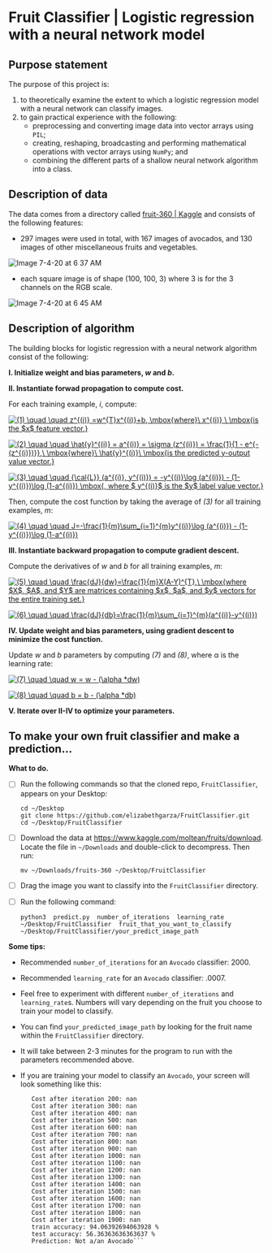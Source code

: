# Fruit Classifier | Logistic regression with a neural network model

## Purpose statement

The purpose of this project is: 
1. to theoretically examine the extent to which a logistic regression model with a neural network can classify images. 
2. to gain practical experience with the following: 
   - preprocessing and converting image data into vector arrays using `PIL`; 
   - creating, reshaping, broadcasting and performing mathematical operations with vector arrays using `NumPy`; and
   - combining the different parts of a shallow neural network algorithm into a class.

## Description of data

The data comes from a directory called [fruit-360 | Kaggle](https://www.kaggle.com/moltean/fruits) and consists of the following features: 
- 297 images were used in total, with 167 images of avocados, and 130 images of other miscellaneous fruits and vegetables. 

![Image 7-4-20 at 6 37 AM](https://user-images.githubusercontent.com/43279348/86510783-e4e7fa00-bdc0-11ea-92d2-ae778780c22f.jpg)

- each square image is of shape (100, 100, 3) where 3 is for the 3 channels on the RGB scale.  

![Image 7-4-20 at 6 45 AM](https://user-images.githubusercontent.com/43279348/86510908-25944300-bdc2-11ea-90cb-70bc1108c024.jpg)

## Description of algorithm  

The building blocks for logistic regression with a neural network algorithm consist of the following:

**I.  Initialize weight and bias parameters, *w* and *b*.**

**II.  Instantiate forwad propagation to compute cost.** 

   For each training example, *i*, compute: 

<a href="https://www.codecogs.com/eqnedit.php?latex=(1)&space;\quad&space;\quad&space;z^{(i)}&space;=w^{T}x^{(i)}&plus;b,&space;\mbox{where}\&space;x^{(i)}&space;\&space;\mbox{is&space;the&space;$x$&space;feature&space;vector.}" target="_blank"><img src="https://latex.codecogs.com/gif.latex?(1)&space;\quad&space;\quad&space;z^{(i)}&space;=w^{T}x^{(i)}&plus;b,&space;\mbox{where}\&space;x^{(i)}&space;\&space;\mbox{is&space;the&space;$x$&space;feature&space;vector.}" title="(1) \quad \quad z^{(i)} =w^{T}x^{(i)}+b, \mbox{where}\ x^{(i)} \ \mbox{is the $x$ feature vector.}" /></a>

<a href="https://www.codecogs.com/eqnedit.php?latex=(2)&space;\quad&space;\quad&space;\hat{y}^{(i)}&space;=&space;a^{(i)}&space;=&space;\sigma&space;(z^{(i)})&space;=&space;\frac{1}{1&space;-&space;e^{-(z^{(i)})}},\&space;\mbox{where}\&space;\hat{y}^{(i)}\&space;\mbox{is&space;the&space;predicted&space;y-output&space;value&space;vector.}" target="_blank"><img src="https://latex.codecogs.com/gif.latex?(2)&space;\quad&space;\quad&space;\hat{y}^{(i)}&space;=&space;a^{(i)}&space;=&space;\sigma&space;(z^{(i)})&space;=&space;\frac{1}{1&space;-&space;e^{-(z^{(i)})}},\&space;\mbox{where}\&space;\hat{y}^{(i)}\&space;\mbox{is&space;the&space;predicted&space;y-output&space;value&space;vector.}" title="(2) \quad \quad \hat{y}^{(i)} = a^{(i)} = \sigma (z^{(i)}) = \frac{1}{1 - e^{-(z^{(i)})}},\ \mbox{where}\ \hat{y}^{(i)}\ \mbox{is the predicted y-output value vector.}" /></a>

<a href="https://www.codecogs.com/eqnedit.php?latex=(3)&space;\quad&space;\quad&space;{\cal{L}}&space;(a^{(i)},&space;y^{(i)})&space;=&space;-y^{(i)}\log&space;(a^{(i)})&space;-&space;(1-y^{(i)})\log&space;(1-a^{(i)})&space;\mbox{,&space;where&space;$&space;y^{(i)}$&space;is&space;the&space;$y$&space;label&space;value&space;vector.}" target="_blank"><img src="https://latex.codecogs.com/gif.latex?(3)&space;\quad&space;\quad&space;{\cal{L}}&space;(a^{(i)},&space;y^{(i)})&space;=&space;-y^{(i)}\log&space;(a^{(i)})&space;-&space;(1-y^{(i)})\log&space;(1-a^{(i)})&space;\mbox{,&space;where&space;$&space;y^{(i)}$&space;is&space;the&space;$y$&space;label&space;value&space;vector.}" title="(3) \quad \quad {\cal{L}} (a^{(i)}, y^{(i)}) = -y^{(i)}\log (a^{(i)}) - (1-y^{(i)})\log (1-a^{(i)}) \mbox{, where $ y^{(i)}$ is the $y$ label value vector.}" /></a>

Then, compute the cost function by taking the average of *(3)* for all training examples, *m*: 

<a href="https://www.codecogs.com/eqnedit.php?latex=(4)&space;\quad&space;\quad&space;J=-\frac{1}{m}\sum_{i=1}^{m}y^{(i)}\log&space;(a^{(i)})&space;-&space;(1-y^{(i)})\log&space;(1-a^{(i)})" target="_blank"><img src="https://latex.codecogs.com/gif.latex?(4)&space;\quad&space;\quad&space;J=-\frac{1}{m}\sum_{i=1}^{m}y^{(i)}\log&space;(a^{(i)})&space;-&space;(1-y^{(i)})\log&space;(1-a^{(i)})" title="(4) \quad \quad J=-\frac{1}{m}\sum_{i=1}^{m}y^{(i)}\log (a^{(i)}) - (1-y^{(i)})\log (1-a^{(i)})" /></a>

**III.  Instantiate backward propagation to compute gradient descent.** 

Compute the derivatives of *w* and *b* for all training examples, *m*:

<a href="https://www.codecogs.com/eqnedit.php?latex=(5)&space;\quad&space;\quad&space;\frac{dJ}{dw}=\frac{1}{m}X(A-Y)^{T},\&space;\mbox{where&space;$X$,&space;$A$,&space;and&space;$Y$&space;are&space;matrices&space;containing&space;$x$,&space;$a$,&space;and&space;$y$&space;vectors&space;for&space;the&space;entire&space;training&space;set.}" target="_blank"><img src="https://latex.codecogs.com/gif.latex?(5)&space;\quad&space;\quad&space;\frac{dJ}{dw}=\frac{1}{m}X(A-Y)^{T},\&space;\mbox{where&space;$X$,&space;$A$,&space;and&space;$Y$&space;are&space;matrices&space;containing&space;$x$,&space;$a$,&space;and&space;$y$&space;vectors&space;for&space;the&space;entire&space;training&space;set.}" title="(5) \quad \quad \frac{dJ}{dw}=\frac{1}{m}X(A-Y)^{T},\ \mbox{where $X$, $A$, and $Y$ are matrices containing $x$, $a$, and $y$ vectors for the entire training set.}" /></a>

<a href="https://www.codecogs.com/eqnedit.php?latex=(6)&space;\quad&space;\quad&space;\frac{dJ}{db}=\frac{1}{m}\sum_{i=1}^{m}(a^{(i)}-y^{(i)})" target="_blank"><img src="https://latex.codecogs.com/gif.latex?(6)&space;\quad&space;\quad&space;\frac{dJ}{db}=\frac{1}{m}\sum_{i=1}^{m}(a^{(i)}-y^{(i)})" title="(6) \quad \quad \frac{dJ}{db}=\frac{1}{m}\sum_{i=1}^{m}(a^{(i)}-y^{(i)})" /></a>

**IV.  Update weight and bias parameters, using gradient descent to minimize the cost function.** 

Update *w* and *b* parameters by computing *(7)* and *(8)*, where α is the learning rate:

<a href="https://www.codecogs.com/eqnedit.php?latex=(7)&space;\quad&space;\quad&space;w&space;=&space;w&space;-&space;(\alpha&space;*dw)" target="_blank"><img src="https://latex.codecogs.com/gif.latex?(7)&space;\quad&space;\quad&space;w&space;=&space;w&space;-&space;(\alpha&space;*dw)" title="(7) \quad \quad w = w - (\alpha *dw)" /></a>

<a href="https://www.codecogs.com/eqnedit.php?latex=(8)&space;\quad&space;\quad&space;b&space;=&space;b&space;-&space;(\alpha&space;*db)" target="_blank"><img src="https://latex.codecogs.com/gif.latex?(8)&space;\quad&space;\quad&space;b&space;=&space;b&space;-&space;(\alpha&space;*db)" title="(8) \quad \quad b = b - (\alpha *db)" /></a>

**V.  Iterate over II-IV to optimize your parameters.**

## To make your own fruit classifier and make a prediction...

**What to do.**

- [ ] Run the following commands so that the cloned repo, `FruitClassifier`, appears on your Desktop:

      cd ~/Desktop
      git clone https://github.com/elizabethgarza/FruitClassifier.git
      cd ~/Desktop/FruitClassifier
    
- [ ] Download the data at https://www.kaggle.com/moltean/fruits/download. Locate the file in `~/Downloads` and double-click to decompress.  Then run: 

      mv ~/Downloads/fruits-360 ~/Desktop/FruitClassifier

- [ ] Drag the image you want to classify into the `FruitClassifier` directory. 

- [ ] Run the following command:

      python3  predict.py  number_of_iterations  learning_rate   ~/Desktop/FruitClassifier  fruit_that_you_want_to_classify   ~/Desktop/FruitClassifier/your_predict_image_path 
 
**Some tips:** 

  - Recommended `number_of_iterations` for an `Avocado` classifier: 2000. 
  - Recommended `learning_rate` for an `Avocado` classifier: .0007.
  - Feel free to experiment with different `number_of_iterations` and `learning_rate`s.  Numbers will vary depending on the fruit you choose to train your model to classify.
  - You can find `your_predicted_image_path` by looking for the fruit name within the `FruitClassifier` directory. 
  - It will take between 2-3 minutes for the program to run with the parameters recommended above. 
  - If you are training your model to classify an `Avocado`, your screen will look something like this:  
  
      ```Cost after iteration 100: nan
         Cost after iteration 200: nan
         Cost after iteration 300: nan
         Cost after iteration 400: nan
         Cost after iteration 500: nan
         Cost after iteration 600: nan
         Cost after iteration 700: nan
         Cost after iteration 800: nan
         Cost after iteration 900: nan
         Cost after iteration 1000: nan
         Cost after iteration 1100: nan
         Cost after iteration 1200: nan
         Cost after iteration 1300: nan
         Cost after iteration 1400: nan
         Cost after iteration 1500: nan
         Cost after iteration 1600: nan
         Cost after iteration 1700: nan
         Cost after iteration 1800: nan
         Cost after iteration 1900: nan
         train accuracy: 94.06392694063928 %
         test accuracy: 56.36363636363637 %
         Prediction: Not a/an Avocado```
